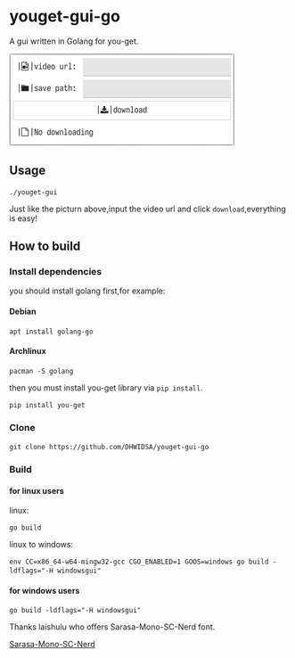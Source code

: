 
# youget-gui-go

A gui written in Golang for you-get.

![image](./images/2022-01-28_17-52.png)

## Usage

```shell
./youget-gui
```

Just like the picturn above,input the video
url and click `download`,everything is easy!

## How to build

### Install dependencies

you should install  golang first,for example:

#### Debian

```shell
apt install golang-go
```

#### Archlinux

```shell
pacman -S golang
```

then you must install you-get library via `pip install`.

```shell
pip install you-get
```

### Clone

```shell
git clone https://github.com/DHWIDSA/youget-gui-go
```

### Build

#### for linux users

linux:

```shell
go build
```

linux to windows:

```shell
env CC=x86_64-w64-mingw32-gcc CGO_ENABLED=1 GOOS=windows go build -ldflags="-H windowsgui"
```

#### for windows users

```shell
go build -ldflags="-H windowsgui"
```

Thanks laishulu who offers Sarasa-Mono-SC-Nerd font.

[Sarasa-Mono-SC-Nerd](https://github.com/laishulu/Sarasa-Mono-SC-Nerd)
